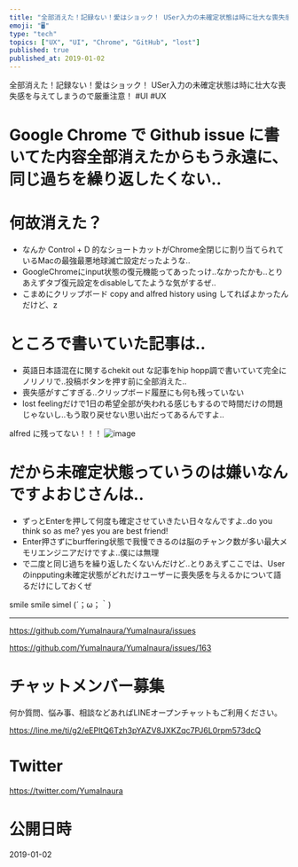 ```yaml
---
title: "全部消えた！記録ない！愛はショック！ USer入力の未確定状態は時に壮大な喪失感を与えてしまうので厳重注意！  #UI #UX"
emoji: "🖥"
type: "tech"
topics: ["UX", "UI", "Chrome", "GitHub", "lost"]
published: true
published_at: 2019-01-02
---
```


全部消えた！記録ない！愛はショック！ USer入力の未確定状態は時に壮大な喪失感を与えてしまうので厳重注意！  #UI #UX

# Google Chrome で Github issue に書いてた内容全部消えたからもう永遠に、同じ過ちを繰り返したくない‥

# 何故消えた？

- なんか Control + D 的なショートカットがChrome全閉じに割り当てられているMacの最強最悪地球滅亡設定だったような‥
- GoogleChromeにinput状態の復元機能ってあったっけ‥なかったかも‥とりあえずタブ復元設定をdisableしてたような気がするぜ‥
- こまめにクリップボード copy and alfred history using してればよかったんだけど、z

# ところで書いていた記事は‥

- 英語日本語混在に関するchekit out な記事をhip hopp調で書いていて完全にノリノリで‥投稿ボタンを押す前に全部消えた‥
- 喪失感がすごすぎる‥クリップボード履歴にも何も残っていない
- lost feelingだけで1日の希望全部が失われる感じもするので時間だけの問題じゃないし‥もう取り戻せない思い出だってあるんですよ‥

alfred に残ってない！！！
![image](https://user-images.githubusercontent.com/13635059/50578282-0b02a600-0e7b-11e9-97e0-2bbda4f49874.png)

# だから未確定状態っていうのは嫌いなんですよおじさんは‥

- ずっとEnterを押して何度も確定させていきたい日々なんですよ‥do you think so as me? yes you are best friend!
- Enter押さずにburffering状態で我慢できるのは脳のチャンク数が多い最大メモリエンジニアだけですよ‥僕には無理
- で二度と同じ過ちを繰り返したくないんだけど‥とりあえずここでは、Userのinpputing未確定状態がどれだけユーザーに喪失感を与えるかについて語るだけにしておくぜ

smile smile simel (´；ω；｀)


---

https://github.com/YumaInaura/YumaInaura/issues

https://github.com/YumaInaura/YumaInaura/issues/163








<!-- Update From Qiita API -->

# チャットメンバー募集


何か質問、悩み事、相談などあればLINEオープンチャットもご利用ください。

https://line.me/ti/g2/eEPltQ6Tzh3pYAZV8JXKZqc7PJ6L0rpm573dcQ





# Twitter


https://twitter.com/YumaInaura


<!-- Update From Qiita API -->



# 公開日時

2019-01-02
